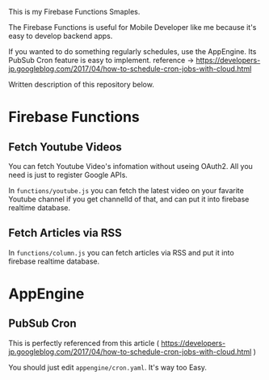 This is my Firebase Functions Smaples.

The Firebase Functions is useful for Mobile Developer like me because it's easy to develop backend apps.

If you wanted to do something regularly schedules, use the AppEngine. Its PubSub Cron feature is easy to implement.
reference -> https://developers-jp.googleblog.com/2017/04/how-to-schedule-cron-jobs-with-cloud.html

Written description of this repository below.

# Firebase Functions

## Fetch Youtube Videos

You can fetch Youtube Video's infomation without useing OAuth2.
All you need is just to register Google APIs.

In `functions/youtube.js` you can fetch the latest video on your favarite Youtube channel if you get channelId of that, and can put it into firebase realtime database.

## Fetch Articles via RSS

In `functions/column.js` you can fetch articles via RSS and put it into firebase realtime database.

# AppEngine

## PubSub Cron

This is perfectly referenced from this article ( https://developers-jp.googleblog.com/2017/04/how-to-schedule-cron-jobs-with-cloud.html )

You should just edit `appengine/cron.yaml`. It's way too Easy.
